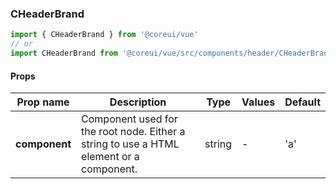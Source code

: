 ### CHeaderBrand

```jsx
import { CHeaderBrand } from '@coreui/vue'
// or
import CHeaderBrand from '@coreui/vue/src/components/header/CHeaderBrand'
```

#### Props

| Prop name     | Description                                                                             | Type   | Values | Default |
| ------------- | --------------------------------------------------------------------------------------- | ------ | ------ | ------- |
| **component** | Component used for the root node. Either a string to use a HTML element or a component. | string | -      | 'a'     |
